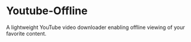 # Youtube-Offline
 A lightweight YouTube video downloader enabling offline viewing of your favorite content.
